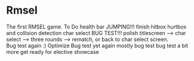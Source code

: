 # Rmsel
The first RMSEL game.
To Do
health bar
JUMPING!!!
finish hitbox hurtbox and collision detection
char select
BUG TEST!!!
polish titlescreen --> char select --> three rounds --> rematch, or back to char select screen.\
Bug test again :)
Optimize
Bug test yet again
mostly bug test
bug test a bit more
get ready for elective showcase